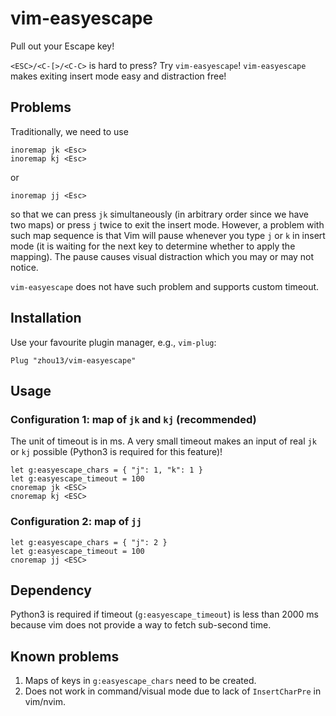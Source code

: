 # vim-easyescape

Pull out your Escape key!

`<ESC>/<C-[>/<C-C>` is hard to press?  Try `vim-easyescape`! `vim-easyescape` makes exiting insert mode easy and distraction free!

## Problems
Traditionally, we need to use
```
inoremap jk <Esc>
inoremap kj <Esc>
```
or
```
inoremap jj <Esc>
```
so that we can press `jk` simultaneously (in arbitrary order since we have two maps) or press `j` twice to exit the insert mode.  However, a problem with such map sequence is that Vim will pause whenever you type `j` or `k` in insert mode (it is waiting for the next key to determine whether to apply the mapping). The pause causes visual distraction which you may or may not notice.

`vim-easyescape` does not have such problem and supports custom timeout.

## Installation
Use your favourite plugin manager, e.g., `vim-plug`:
```
Plug "zhou13/vim-easyescape"
```

## Usage

### Configuration 1: map of `jk` and `kj` (recommended)

The unit of timeout is in ms.  A very small timeout makes an input of real `jk` or `kj` possible (Python3 is required for this feature)!
```
let g:easyescape_chars = { "j": 1, "k": 1 }
let g:easyescape_timeout = 100
cnoremap jk <ESC>
cnoremap kj <ESC>
```

### Configuration 2: map of `jj`

```
let g:easyescape_chars = { "j": 2 }
let g:easyescape_timeout = 100
cnoremap jj <ESC>
```

## Dependency

Python3 is required if timeout (`g:easyescape_timeout`) is less than 2000 ms because vim does not provide a way to fetch sub-second time.

## Known problems

1. Maps of keys in `g:easyescape_chars` need to be created.
2. Does not work in command/visual mode due to lack of `InsertCharPre` in vim/nvim.
